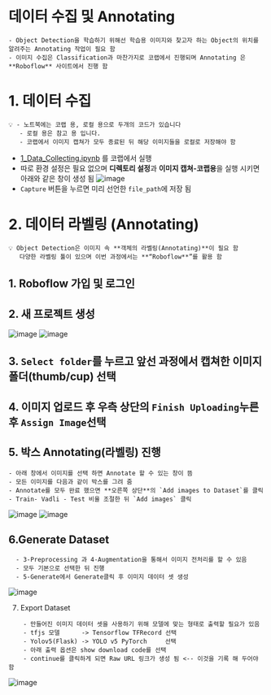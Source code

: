 # 데이터 수집 및 Annotating 
```
- Object Detection을 학습하기 위해선 학습용 이미지와 찾고자 하는 Object의 위치를 알려주는 Annotating 작업이 필요 함 
- 이미지 수집은 Classification과 마찬가지로 코랩에서 진행되며 Annotating 은 **Roboflow** 사이트에서 진행 함 
```
# 1. 데이터 수집 
```
💡 - 노트북에는 코랩 용, 로컬 용으로 두개의 코드가 있습니다 
   - 로컬 용은 참고 용 입니다.
   - 코랩에서 이미지 캡쳐가 모두 종료된 뒤 해당 이미지들을 로컬로 저장해야 함 
```
- [1_Data_Collecting.ipynb](https://github.com/crimama/clf_obj/blob/main/2_object_detection/Data_Preparing/1_Data_Collecting.ipynb) 를 코랩에서 실행 
- 따로 환경 설정은 필요 없으며 **디렉토리 설정**과 **이미지 캡쳐-코랩용**을 실행 시키면 아래와 같은 창이 생성 됨 
![image](https://user-images.githubusercontent.com/92499881/177734669-16c8ad45-6305-4206-a49f-56b1d996c15a.png)
- `Capture` 버튼을 누르면 미리 선언한 `file_path`에 저장 됨 

# 2. 데이터 라벨링 (Annotating) 
```
💡 Object Detection은 이미지 속 **객체의 라벨링(Annotating)**이 필요 함 
   다양한 라벨링 툴이 있으며 이번 과정에서는 **“Roboflow**”를 활용 함
```
## 1. **Roboflow** 가입 및 로그인 
## 2. 새 프로젝트 생성 
![image](https://user-images.githubusercontent.com/92499881/177735898-93746709-0d3f-4431-8a9e-7ffc041525fa.png)
![image](https://user-images.githubusercontent.com/92499881/177735964-04d0561a-bd7e-4eb5-a559-edf540283716.png)
## 3. `Select folder`를 누르고 앞선 과정에서 캡쳐한 이미지 폴더(thumb/cup) 선택 
## 4. 이미지 업로드 후 우측 상단의 `Finish Uploading`누른 후 `Assign Image`선택 
## 5. 박스 Annotating(라벨링) 진행 
    - 아래 창에서 이미지를 선택 하면 Annotate 할 수 있는 창이 뜸 
    - 모든 이미지를 다음과 같이 박스를 그려 줌 
    - Annotate를 모두 완료 했으면 **오른쪽 상단**의 `Add images to Dataset`를 클릭 
    - Train- Vadli - Test 비율 조절한 뒤 `Add images` 클릭 
![image](https://user-images.githubusercontent.com/92499881/177736874-31cc6a53-135c-4d0c-a49e-1a912d6d4fbb.png)
![image](https://user-images.githubusercontent.com/92499881/177737128-2bd1e78b-3eb5-4f05-9fcc-b49e38e1d525.png)

## 6.Generate Dataset 
```
  - 3-Preprocessing 과 4-Augmentation을 통해서 이미지 전처리를 할 수 있음 
  - 모두 기본으로 선택한 뒤 진행 
  - 5-Generate에서 Generate클릭 후 이미지 데이터 셋 생성 
 ```
![image](https://user-images.githubusercontent.com/92499881/177737649-d0f9c2de-1c91-4650-b2e3-47ad169d7adf.png)

7. Export Dataset
```
    - 만들어진 이미지 데이터 셋을 사용하기 위해 모델에 맞는 형태로 출력할 필요가 있음 
    - tfjs 모델      -> Tensorflow TFRecord 선택 
    - Yolov5(Flask) -> YOLO v5 PyTorch     선택 
    - 아래 출력 옵션은 show download code를 선택 
    - continue를 클릭하게 되면 Raw URL 링크가 생성 됨 <-- 이것을 기록 해 두어야 함 
```
![image](https://user-images.githubusercontent.com/92499881/177739288-92f2ec58-203b-44be-8dab-e9af9d5935e7.png)
